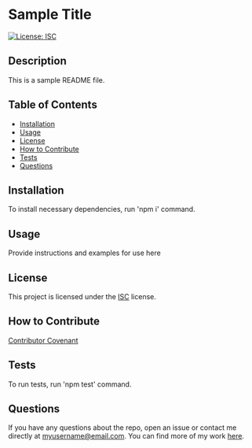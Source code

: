 # Sample Title

[![License: ISC](https://img.shields.io/badge/License-ISC-blue.svg)](https://opensource.org/licenses/ISC)
  
## Description
  
This is a sample README file. 
  
## Table of Contents

- [Installation](#installation)
- [Usage](#usage)
- [License](#license)
- [How to Contribute](#how-to-contribute)
- [Tests](#tests)
- [Questions](#questions)
  
## Installation
  
To install necessary dependencies, run 'npm i' command.
  
## Usage
  
Provide instructions and examples for use here
  
## License
    
This project is licensed under the [ISC](https://opensource.org/licenses/ISC) license.
  
## How to Contribute
  
[Contributor Covenant](https://www.contributor-covenant.org/)
  
## Tests
  
To run tests, run 'npm test' command.
  
## Questions
  
If you have any questions about the repo, open an issue or contact me directly at myusername@email.com. You can find more of my work [here](https://github.com/myusername).